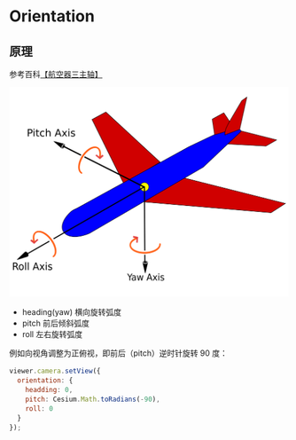 # Orientation

## 原理

参考百科[【航空器三主轴】](https://zh.wikipedia.org/wiki/%E8%88%AA%E7%A9%BA%E5%99%A8%E4%B8%89%E4%B8%BB%E8%BD%B4)

<img style="background: #999;" alt="三轴示意图" src="./Yaw_Axis_Corrected.svg" />

- heading(yaw) 横向旋转弧度
- pitch 前后倾斜弧度
- roll 左右旋转弧度

例如向视角调整为正俯视，即前后（pitch）逆时针旋转 90 度：

```js
viewer.camera.setView({
  orientation: {
    headding: 0,
    pitch: Cesium.Math.toRadians(-90),
    roll: 0
  }
});
```